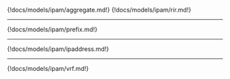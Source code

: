 {!docs/models/ipam/aggregate.md!}
{!docs/models/ipam/rir.md!}

---

{!docs/models/ipam/prefix.md!}

---

{!docs/models/ipam/ipaddress.md!}

---

{!docs/models/ipam/vrf.md!}
